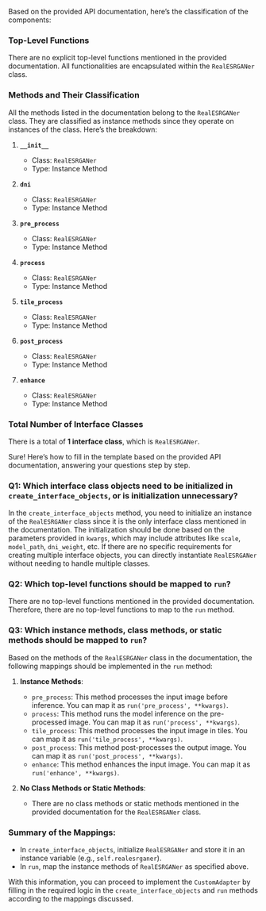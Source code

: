 Based on the provided API documentation, here’s the classification of the components:

### Top-Level Functions
There are no explicit top-level functions mentioned in the provided documentation. All functionalities are encapsulated within the `RealESRGANer` class.

### Methods and Their Classification
All the methods listed in the documentation belong to the `RealESRGANer` class. They are classified as instance methods since they operate on instances of the class. Here’s the breakdown:

1. **`__init__`** 
   - Class: `RealESRGANer`
   - Type: Instance Method

2. **`dni`**
   - Class: `RealESRGANer`
   - Type: Instance Method

3. **`pre_process`**
   - Class: `RealESRGANer`
   - Type: Instance Method

4. **`process`**
   - Class: `RealESRGANer`
   - Type: Instance Method

5. **`tile_process`**
   - Class: `RealESRGANer`
   - Type: Instance Method

6. **`post_process`**
   - Class: `RealESRGANer`
   - Type: Instance Method

7. **`enhance`**
   - Class: `RealESRGANer`
   - Type: Instance Method

### Total Number of Interface Classes
There is a total of **1 interface class**, which is `RealESRGANer`.

Sure! Here’s how to fill in the template based on the provided API documentation, answering your questions step by step.

### Q1: Which interface class objects need to be initialized in `create_interface_objects`, or is initialization unnecessary?
In the `create_interface_objects` method, you need to initialize an instance of the `RealESRGANer` class since it is the only interface class mentioned in the documentation. The initialization should be done based on the parameters provided in `kwargs`, which may include attributes like `scale`, `model_path`, `dni_weight`, etc. If there are no specific requirements for creating multiple interface objects, you can directly instantiate `RealESRGANer` without needing to handle multiple classes.

### Q2: Which top-level functions should be mapped to `run`?
There are no top-level functions mentioned in the provided documentation. Therefore, there are no top-level functions to map to the `run` method.

### Q3: Which instance methods, class methods, or static methods should be mapped to `run`?
Based on the methods of the `RealESRGANer` class in the documentation, the following mappings should be implemented in the `run` method:

1. **Instance Methods**:
   - `pre_process`: This method processes the input image before inference. You can map it as `run('pre_process', **kwargs)`.
   - `process`: This method runs the model inference on the pre-processed image. You can map it as `run('process', **kwargs)`.
   - `tile_process`: This method processes the input image in tiles. You can map it as `run('tile_process', **kwargs)`.
   - `post_process`: This method post-processes the output image. You can map it as `run('post_process', **kwargs)`.
   - `enhance`: This method enhances the input image. You can map it as `run('enhance', **kwargs)`.

2. **No Class Methods or Static Methods**:
   - There are no class methods or static methods mentioned in the provided documentation for the `RealESRGANer` class.

### Summary of the Mappings:
- In `create_interface_objects`, initialize `RealESRGANer` and store it in an instance variable (e.g., `self.realesrganer`).
- In `run`, map the instance methods of `RealESRGANer` as specified above.

With this information, you can proceed to implement the `CustomAdapter` by filling in the required logic in the `create_interface_objects` and `run` methods according to the mappings discussed.